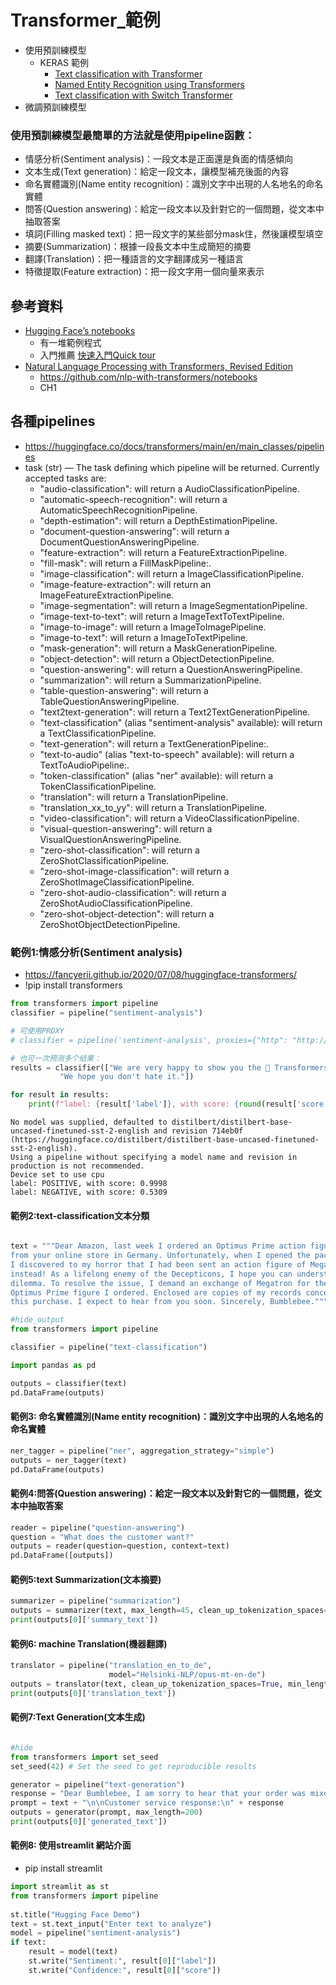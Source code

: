 # Transformer_範例
- 使用預訓練模型
  - KERAS 範例
    - [Text classification with Transformer](https://keras.io/examples/nlp/text_classification_with_transformer/)
    - [Named Entity Recognition using Transformers](https://keras.io/examples/nlp/ner_transformers/)
    - [Text classification with Switch Transformer](https://keras.io/examples/nlp/text_classification_with_switch_transformer/)
- 微調預訓練模型

### 使用預訓練模型最簡單的方法就是使用pipeline函數：
- 情感分析(Sentiment analysis)：一段文本是正面還是負面的情感傾向
- 文本生成(Text generation)：給定一段文本，讓模型補充後面的內容
- 命名實體識別(Name entity recognition)：識別文字中出現的人名地名的命名實體
- 問答(Question answering)：給定一段文本以及針對它的一個問題，從文本中抽取答案
- 填詞(Filling masked text)：把一段文字的某些部分mask住，然後讓模型填空
- 摘要(Summarization)：根據一段長文本中生成簡短的摘要
- 翻譯(Translation)：把一種語言的文字翻譯成另一種語言
- 特徵提取(Feature extraction)：把一段文字用一個向量來表示

## 參考資料
- [Hugging Face’s notebooks](https://huggingface.co/docs/transformers/notebooks)
  - 有一堆範例程式
  - 入門推薦 [快速入門Quick tour](https://github.com/huggingface/notebooks/blob/main/transformers_doc/en/quicktour.ipynb)
- [Natural Language Processing with Transformers, Revised Edition](https://learning.oreilly.com/library/view/natural-language-processing/9781098136789/)
  - https://github.com/nlp-with-transformers/notebooks
  - CH1
## 各種pipelines
- https://huggingface.co/docs/transformers/main/en/main_classes/pipelines
- task (str) — The task defining which pipeline will be returned. Currently accepted tasks are:
  - "audio-classification": will return a AudioClassificationPipeline.
  - "automatic-speech-recognition": will return a AutomaticSpeechRecognitionPipeline.
  - "depth-estimation": will return a DepthEstimationPipeline.
  - "document-question-answering": will return a DocumentQuestionAnsweringPipeline.
  - "feature-extraction": will return a FeatureExtractionPipeline.
  - "fill-mask": will return a FillMaskPipeline:.
  - "image-classification": will return a ImageClassificationPipeline.
  - "image-feature-extraction": will return an ImageFeatureExtractionPipeline.
  - "image-segmentation": will return a ImageSegmentationPipeline.
  - "image-text-to-text": will return a ImageTextToTextPipeline.
  - "image-to-image": will return a ImageToImagePipeline.
  - "image-to-text": will return a ImageToTextPipeline.
  - "mask-generation": will return a MaskGenerationPipeline.
  - "object-detection": will return a ObjectDetectionPipeline.
  - "question-answering": will return a QuestionAnsweringPipeline.
  - "summarization": will return a SummarizationPipeline.
  - "table-question-answering": will return a TableQuestionAnsweringPipeline.
  - "text2text-generation": will return a Text2TextGenerationPipeline.
  - "text-classification" (alias "sentiment-analysis" available): will return a TextClassificationPipeline.
  - "text-generation": will return a TextGenerationPipeline:.
  - "text-to-audio" (alias "text-to-speech" available): will return a TextToAudioPipeline:.
  - "token-classification" (alias "ner" available): will return a TokenClassificationPipeline.
  - "translation": will return a TranslationPipeline.
  - "translation_xx_to_yy": will return a TranslationPipeline.
  - "video-classification": will return a VideoClassificationPipeline.
  - "visual-question-answering": will return a VisualQuestionAnsweringPipeline.
  - "zero-shot-classification": will return a ZeroShotClassificationPipeline.
  - "zero-shot-image-classification": will return a ZeroShotImageClassificationPipeline.
  - "zero-shot-audio-classification": will return a ZeroShotAudioClassificationPipeline.
  - "zero-shot-object-detection": will return a ZeroShotObjectDetectionPipeline.


### 範例1:情感分析(Sentiment analysis)
- https://fancyerii.github.io/2020/07/08/huggingface-transformers/
- !pip install transformers
```PYTHON
from transformers import pipeline
classifier = pipeline("sentiment-analysis")

# 可使用PROXY
# classifier = pipeline('sentiment-analysis', proxies={"http": "http://localhost:1080"})

# 也可一次预测多个结果：
results = classifier(["We are very happy to show you the 🤗 Transformers library.",
           "We hope you don't hate it."])

for result in results:
    print(f"label: {result['label']}, with score: {round(result['score'], 4)}")
```
```
No model was supplied, defaulted to distilbert/distilbert-base-uncased-finetuned-sst-2-english and revision 714eb0f (https://huggingface.co/distilbert/distilbert-base-uncased-finetuned-sst-2-english).
Using a pipeline without specifying a model name and revision in production is not recommended.
Device set to use cpu
label: POSITIVE, with score: 0.9998
label: NEGATIVE, with score: 0.5309
```
#### 範例2:text-classification文本分類

```python

text = """Dear Amazon, last week I ordered an Optimus Prime action figure \
from your online store in Germany. Unfortunately, when I opened the package, \
I discovered to my horror that I had been sent an action figure of Megatron \
instead! As a lifelong enemy of the Decepticons, I hope you can understand my \
dilemma. To resolve the issue, I demand an exchange of Megatron for the \
Optimus Prime figure I ordered. Enclosed are copies of my records concerning \
this purchase. I expect to hear from you soon. Sincerely, Bumblebee."""

#hide_output
from transformers import pipeline

classifier = pipeline("text-classification")

import pandas as pd

outputs = classifier(text)
pd.DataFrame(outputs)  
```

#### 範例3: 命名實體識別(Name entity recognition)：識別文字中出現的人名地名的命名實體
```python
ner_tagger = pipeline("ner", aggregation_strategy="simple")
outputs = ner_tagger(text)
pd.DataFrame(outputs)    
```


#### 範例4:問答(Question answering)：給定一段文本以及針對它的一個問題，從文本中抽取答案
```python
reader = pipeline("question-answering")
question = "What does the customer want?"
outputs = reader(question=question, context=text)
pd.DataFrame([outputs])    
```


#### 範例5:text Summarization(文本摘要)
```python
summarizer = pipeline("summarization")
outputs = summarizer(text, max_length=45, clean_up_tokenization_spaces=True)
print(outputs[0]['summary_text'])
```


#### 範例6: machine Translation(機器翻譯)
```python
translator = pipeline("translation_en_to_de", 
                      model="Helsinki-NLP/opus-mt-en-de")
outputs = translator(text, clean_up_tokenization_spaces=True, min_length=100)
print(outputs[0]['translation_text'])
```

#### 範例7:Text Generation(文本生成)
```python

#hide
from transformers import set_seed
set_seed(42) # Set the seed to get reproducible results

generator = pipeline("text-generation")
response = "Dear Bumblebee, I am sorry to hear that your order was mixed up."
prompt = text + "\n\nCustomer service response:\n" + response
outputs = generator(prompt, max_length=200)
print(outputs[0]['generated_text'])
```

#### 範例8: 使用streamlit 網站介面
- pip install streamlit 
```python
import streamlit as st
from transformers import pipeline
 
st.title("Hugging Face Demo")
text = st.text_input("Enter text to analyze")
model = pipeline("sentiment-analysis")
if text:
    result = model(text)
    st.write("Sentiment:", result[0]["label"])
    st.write("Confidence:", result[0]["score"])
```
